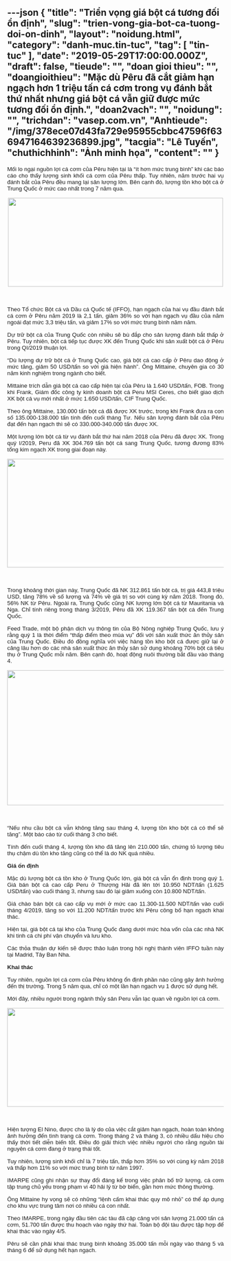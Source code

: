 ---json
{
    "title": "Triển vọng giá bột cá tương đối ổn định",
    "slug": "trien-vong-gia-bot-ca-tuong-doi-on-dinh",
    "layout": "noidung.html",
    "category": "danh-muc.tin-tuc",
    "tag": [
        "tin-tuc"
    ],
    "date": "2019-05-29T17:00:00.000Z",
    "draft": false,
    "tieude": "",
    "doan gioi thieu": "",
    "doangioithieu": "Mặc dù Pêru đã cắt giảm hạn ngạch hơn 1 triệu tấn cá cơm trong vụ đánh bắt thứ nhất nhưng giá bột cá vẫn giữ được mức tương đối ổn định.",
    "doan2vach": "",
    "noidung": "",
    "trichdan": "vasep.com.vn",
    "Anhtieude": "/img/378ece07d43fa729e95955cbbc47596f636947164639236899.jpg",
    "tacgia": "Lê Tuyến",
    "chuthichhinh": "Ảnh minh họa",
    "__content__": ""
}
---
<p style="margin-left:0in; margin-right:0in; text-align:justify"><span style="font-size:13px"><span style="color:#1b1b1b"><span style="font-family:Arial"><span style="background-color:#ffffff"><span style="font-size:10pt">Mối lo ngại nguồn lợi c&aacute; cơm của P&ecirc;ru hiện tại l&agrave; &ldquo;&iacute;t hơn mức trung b&igrave;nh&rdquo; khi c&aacute;c b&aacute;o c&aacute;o cho thấy lượng sinh khối c&aacute; cơm của P&ecirc;ru thấp. Tuy nhi&ecirc;n, năm trước hai vụ đ&aacute;nh bắt của P&ecirc;ru đều mang lại sản lượng lớn. B&ecirc;n cạnh đ&oacute;, lượng tồn kho bột c&aacute; ở Trung Quốc ở mức cao nhất trong 7 năm qua.</span></span></span></span></span></p>

<p style="margin-left:0in; margin-right:0in; text-align:center"><span style="font-size:13px"><span style="color:#1b1b1b"><span style="font-family:Arial"><span style="background-color:#ffffff"><img alt="" src="http://vasep.com.vn/Uploads/image/PublicFile/image/Vinasea/img/peru1.jpg" style="height:206px; width:500px" /></span></span></span></span></p>

<p style="margin-left:0in; margin-right:0in; text-align:justify">&nbsp;</p>

<p style="margin-left:0in; margin-right:0in; text-align:justify"><span style="font-size:13px"><span style="color:#1b1b1b"><span style="font-family:Arial"><span style="background-color:#ffffff"><span style="font-size:10pt">Theo Tổ chức Bột c&aacute; v&agrave; Dầu c&aacute; Quốc tế (IFFO), hạn ngạch của hai vụ đầu đ&aacute;nh bắt c&aacute; cơm ở P&ecirc;ru năm 2019 l&agrave; 2,1 tấn, giảm 36% so với hạn ngạch vụ đầu của năm ngo&aacute;i đạt mức 3,3 triệu tấn, v&agrave; giảm 17% so với mức trung b&igrave;nh năm năm.</span></span></span></span></span></p>

<p style="margin-left:0in; margin-right:0in; text-align:justify"><span style="font-size:13px"><span style="color:#1b1b1b"><span style="font-family:Arial"><span style="background-color:#ffffff"><span style="font-size:10pt">Dự trữ bột c&aacute; của Trung Quốc c&ograve;n nhiều sẽ b&ugrave; đắp cho sản lượng đ&aacute;nh bắt thấp ở P&ecirc;ru. Tuy nhi&ecirc;n, bột c&aacute; tiếp tục được XK đến Trung Quốc khi sản xuất bột c&aacute; ở P&ecirc;ru trong QI/2019 thuận lợi.</span></span></span></span></span></p>

<p style="margin-left:0in; margin-right:0in; text-align:justify"><span style="font-size:13px"><span style="color:#1b1b1b"><span style="font-family:Arial"><span style="background-color:#ffffff"><span style="font-size:10pt">&ldquo;D&ugrave; lượng dự trữ bột c&aacute; ở Trung Quốc cao, gi&aacute; bột c&aacute; cao cấp ở P&ecirc;ru dao động ở mức tăng, giảm 50 USD/tấn so với gi&aacute; hiện h&agrave;nh&rdquo;. &Ocirc;ng Mittaine, chuy&ecirc;n gia c&oacute; 30 năm kinh nghiệm trong ng&agrave;nh cho biết.</span></span></span></span></span></p>

<p style="margin-left:0in; margin-right:0in; text-align:justify"><span style="font-size:13px"><span style="color:#1b1b1b"><span style="font-family:Arial"><span style="background-color:#ffffff"><span style="font-size:10pt">Mittaine tr&iacute;ch dẫn gi&aacute; bột c&aacute; cao cấp hiện tại của P&ecirc;ru l&agrave; 1.640 USD/tấn, FOB. Trong khi Frank, Gi&aacute;m đốc c&ocirc;ng ty kinh doanh bột c&aacute; Peru MSI Ceres, cho biết giao dịch XK bột c&aacute; vụ mới nhất ở mức 1.650 USD/tấn, CIF Trung Quốc.</span></span></span></span></span></p>

<p style="margin-left:0in; margin-right:0in; text-align:justify"><span style="font-size:13px"><span style="color:#1b1b1b"><span style="font-family:Arial"><span style="background-color:#ffffff"><span style="font-size:10pt">Theo &ocirc;ng Mittaine, 130.000 tấn bột c&aacute; đ&atilde; được XK trước, trong khi Frank đưa ra con số 135.000-138.000 tấn t&iacute;nh đến cuối th&aacute;ng Tư. Nếu sản lượng đ&aacute;nh bắt của P&ecirc;ru đạt đến hạn ngạch th&igrave; sẽ c&oacute; 330.000-340.000 tấn được XK.</span></span></span></span></span></p>

<p style="margin-left:0in; margin-right:0in; text-align:justify"><span style="font-size:13px"><span style="color:#1b1b1b"><span style="font-family:Arial"><span style="background-color:#ffffff"><span style="font-size:10pt">Một lượng lớn bột c&aacute; từ vụ đ&aacute;nh bắt thứ hai năm 2018 của P&ecirc;ru đ&atilde; được XK. Trong qu&yacute; I/2019, Peru đ&atilde; XK 304.769 tấn bột c&aacute; sang Trung Quốc, tương đương 83% tổng kim ngạch XK trong giai đoạn n&agrave;y.</span></span></span></span></span></p>

<p style="margin-left:0in; margin-right:0in; text-align:center"><span style="font-size:13px"><span style="color:#1b1b1b"><span style="font-family:Arial"><span style="background-color:#ffffff"><img alt="" src="http://vasep.com.vn/Uploads/image/PublicFile/image/Vinasea/img/peru2.jpg" style="height:252px; width:600px" /></span></span></span></span></p>

<p style="margin-left:0in; margin-right:0in; text-align:justify">&nbsp;</p>

<p style="margin-left:0in; margin-right:0in; text-align:justify"><span style="font-size:13px"><span style="color:#1b1b1b"><span style="font-family:Arial"><span style="background-color:#ffffff"><span style="font-size:10pt">Trong khoảng thời gian n&agrave;y, Trung Quốc đ&atilde; NK 312.861 tấn bột c&aacute;, trị gi&aacute; 443,8 triệu USD, tăng 78% về số lượng v&agrave; 74% về gi&aacute; trị so với c&ugrave;ng kỳ năm 2018. Trong đ&oacute;, 56% NK từ P&ecirc;ru. Ngo&agrave;i ra, Trung Quốc cũng NK lượng lớn bột c&aacute; từ Mauritania v&agrave; Nga. Chỉ t&iacute;nh ri&ecirc;ng trong th&aacute;ng 3/2019, P&ecirc;ru đ&atilde; XK 119.367 tấn bột c&aacute; đến Trung Quốc.</span></span></span></span></span></p>

<p style="margin-left:0in; margin-right:0in; text-align:justify"><span style="font-size:13px"><span style="color:#1b1b1b"><span style="font-family:Arial"><span style="background-color:#ffffff"><span style="font-size:10pt">Feed Trade, một bộ phận dịch vụ th&ocirc;ng tin của Bộ N&ocirc;ng nghiệp Trung Quốc, lưu &yacute; rằng qu&yacute; 1 l&agrave; thời điểm &ldquo;thấp điểm theo m&ugrave;a vụ&rdquo; đối với sản xuất thức ăn thủy sản của Trung Quốc. Điều đ&oacute; đồng nghĩa với việc h&agrave;ng tồn kho bột c&aacute; được giữ lại ở cảng l&acirc;u hơn do c&aacute;c nh&agrave; sản xuất thức ăn thủy sản sử dụng khoảng 70% bột c&aacute; ti&ecirc;u thụ ở Trung Quốc mỗi năm. B&ecirc;n cạnh đ&oacute;, hoạt động nu&ocirc;i thường bắt đầu v&agrave;o th&aacute;ng 4.</span></span></span></span></span></p>

<p style="margin-left:0in; margin-right:0in; text-align:center"><span style="font-size:13px"><span style="color:#1b1b1b"><span style="font-family:Arial"><span style="background-color:#ffffff"><img alt="" src="http://vasep.com.vn/Uploads/image/PublicFile/image/Vinasea/img/peru3.jpg" style="height:313px; width:600px" /></span></span></span></span></p>

<p style="margin-left:0in; margin-right:0in; text-align:justify">&nbsp;</p>

<p style="margin-left:0in; margin-right:0in; text-align:justify"><span style="font-size:13px"><span style="color:#1b1b1b"><span style="font-family:Arial"><span style="background-color:#ffffff"><span style="font-size:10pt">&ldquo;Nếu nhu cầu bột c&aacute; vẫn kh&ocirc;ng tăng sau th&aacute;ng 4, lượng tồn kho bột c&aacute; c&oacute; thể sẽ tăng&rdquo;. Một b&aacute;o c&aacute;o từ cuối th&aacute;ng 3 cho biết.</span></span></span></span></span></p>

<p style="margin-left:0in; margin-right:0in; text-align:justify"><span style="font-size:13px"><span style="color:#1b1b1b"><span style="font-family:Arial"><span style="background-color:#ffffff"><span style="font-size:10pt">T&iacute;nh đến cuối th&aacute;ng 4, lượng tồn kho đ&atilde; tăng l&ecirc;n 210.000 tấn, chứng tỏ lượng ti&ecirc;u thụ chậm d&ugrave; tồn kho tăng cũng c&oacute; thể l&agrave; do NK qu&aacute; nhiều.</span></span></span></span></span></p>

<p style="margin-left:0in; margin-right:0in; text-align:justify"><span style="font-size:13px"><span style="color:#1b1b1b"><span style="font-family:Arial"><span style="background-color:#ffffff"><strong><span style="font-size:10pt">Gi&aacute; ổn định</span></strong></span></span></span></span></p>

<p style="margin-left:0in; margin-right:0in; text-align:justify"><span style="font-size:13px"><span style="color:#1b1b1b"><span style="font-family:Arial"><span style="background-color:#ffffff"><span style="font-size:10pt">Mặc d&ugrave; lượng bột c&aacute; tồn kho ở Trung Quốc lớn, gi&aacute; bột c&aacute; vẫn ổn định trong qu&yacute; 1. Gi&aacute; b&aacute;n bột c&aacute; cao cấp Peru ở Thượng Hải đ&atilde; l&ecirc;n tới 10.950 NDT/tấn (1.625 USD/tấn) v&agrave;o cuối th&aacute;ng 3, nhưng sau đ&oacute; lại giảm xuống c&ograve;n 10.800 NDT/tấn.</span></span></span></span></span></p>

<p style="margin-left:0in; margin-right:0in; text-align:justify"><span style="font-size:13px"><span style="color:#1b1b1b"><span style="font-family:Arial"><span style="background-color:#ffffff"><span style="font-size:10pt">Gi&aacute; ch&agrave;o b&aacute;n bột c&aacute; cao cấp vụ mới ở mức cao 11.300-11.500 NDT/tấn v&agrave;o cuối th&aacute;ng 4/2019, tăng so với 11.200 NDT/tấn trước khi P&ecirc;ru c&ocirc;ng bố hạn ngạch khai th&aacute;c.</span></span></span></span></span></p>

<p style="margin-left:0in; margin-right:0in; text-align:justify"><span style="font-size:13px"><span style="color:#1b1b1b"><span style="font-family:Arial"><span style="background-color:#ffffff"><span style="font-size:10pt">Hiện tại, gi&aacute; bột c&aacute; tại kho của Trung Quốc đang dưới mức h&ograve;a vốn của c&aacute;c nh&agrave; NK khi tinh c&aacute; chi ph&iacute; vận chuyển v&agrave; lưu kho.</span></span></span></span></span></p>

<p style="margin-left:0in; margin-right:0in; text-align:justify"><span style="font-size:13px"><span style="color:#1b1b1b"><span style="font-family:Arial"><span style="background-color:#ffffff"><span style="font-size:10pt">C&aacute;c thỏa thuận dự kiến ​​sẽ được thảo luận trong hội nghị th&agrave;nh vi&ecirc;n IFFO tuần n&agrave;y tại Madrid, T&acirc;y Ban Nha.</span></span></span></span></span></p>

<p style="margin-left:0in; margin-right:0in; text-align:justify"><span style="font-size:13px"><span style="color:#1b1b1b"><span style="font-family:Arial"><span style="background-color:#ffffff"><strong><span style="font-size:10pt">Khai th&aacute;c</span></strong></span></span></span></span></p>

<p style="margin-left:0in; margin-right:0in; text-align:justify"><span style="font-size:13px"><span style="color:#1b1b1b"><span style="font-family:Arial"><span style="background-color:#ffffff"><span style="font-size:10pt">Tuy nhi&ecirc;n, nguồn lợi c&aacute; cơm của P&ecirc;ru kh&ocirc;ng ổn định phần n&agrave;o cũng g&acirc;y ảnh hưởng đến thị trường. Trong 5 năm qua, chỉ c&oacute; một lần hạn ngạch vụ 1 được sử dụng hết.</span></span></span></span></span></p>

<p style="margin-left:0in; margin-right:0in; text-align:justify"><span style="font-size:13px"><span style="color:#1b1b1b"><span style="font-family:Arial"><span style="background-color:#ffffff"><span style="font-size:10pt">Mới đ&acirc;y, nhiều người trong ng&agrave;nh thủy sản Peru vẫn lạc quan về nguồn lợi c&aacute; cơm.</span></span></span></span></span></p>

<p style="margin-left:0in; margin-right:0in; text-align:center"><span style="font-size:13px"><span style="color:#1b1b1b"><span style="font-family:Arial"><span style="background-color:#ffffff"><img alt="" src="http://vasep.com.vn/Uploads/image/PublicFile/image/Vinasea/img/peru4.jpg" style="height:229px; width:600px" /></span></span></span></span></p>

<p style="margin-left:0in; margin-right:0in; text-align:justify">&nbsp;</p>

<p style="margin-left:0in; margin-right:0in; text-align:justify"><span style="font-size:13px"><span style="color:#1b1b1b"><span style="font-family:Arial"><span style="background-color:#ffffff"><span style="font-size:10pt">Hiện tượng El Nino, được cho l&agrave; l&yacute; do của việc cắt giảm hạn ngạch, ho&agrave;n to&agrave;n kh&ocirc;ng ảnh hưởng đến t&igrave;nh trạng c&aacute; cơm. Trong th&aacute;ng 2 v&agrave; th&aacute;ng 3, c&oacute; nhiều dấu hiệu cho thấy thời tiết diễn biến tốt. Điều đ&oacute; giải th&iacute;ch việc nhiều người cho rằng nguồn t&agrave;i nguy&ecirc;n c&aacute; cơm đang ở trạng th&aacute;i tốt.</span></span></span></span></span></p>

<p style="margin-left:0in; margin-right:0in; text-align:justify"><span style="font-size:13px"><span style="color:#1b1b1b"><span style="font-family:Arial"><span style="background-color:#ffffff"><span style="font-size:10pt">Tuy nhi&ecirc;n, lượng sinh khối chỉ l&agrave; 7 triệu tấn, thấp hơn 35% so với c&ugrave;ng kỳ năm 2018 v&agrave; thấp hơn 11% so với mức trung b&igrave;nh từ năm 1997.</span></span></span></span></span></p>

<p style="margin-left:0in; margin-right:0in; text-align:justify"><span style="font-size:13px"><span style="color:#1b1b1b"><span style="font-family:Arial"><span style="background-color:#ffffff"><span style="font-size:10pt">IMARPE cũng ghi nhận sự thay đổi đ&aacute;ng kể trong việc ph&acirc;n bố trữ lượng, c&aacute; cơm tập trung chủ yếu trong phạm vi 40 hải l&yacute; từ bờ biển, gần hơn mức th&ocirc;ng thường.</span></span></span></span></span></p>

<p style="margin-left:0in; margin-right:0in; text-align:justify"><span style="font-size:13px"><span style="color:#1b1b1b"><span style="font-family:Arial"><span style="background-color:#ffffff"><span style="font-size:10pt">&Ocirc;ng Mittaine hy vọng sẽ c&oacute; những &ldquo;lệnh cấm khai th&aacute;c quy m&ocirc; nhỏ&rdquo; c&oacute; thể &aacute;p dụng cho khu vực trung t&acirc;m nơi c&oacute; nhiều c&aacute; con nhất.</span></span></span></span></span></p>

<p style="margin-left:0in; margin-right:0in; text-align:justify"><span style="font-size:13px"><span style="color:#1b1b1b"><span style="font-family:Arial"><span style="background-color:#ffffff"><span style="font-size:10pt">Theo IMARPE, trong ng&agrave;y đầu ti&ecirc;n c&aacute;c t&agrave;u đ&atilde; cập cảng với sản lượng 21.000 tấn c&aacute; cơm, 51.700 tấn được thu hoạch v&agrave;o ng&agrave;y thứ hai. To&agrave;n bộ đội t&agrave;u được tập hợp để khai th&aacute;c v&agrave;o ng&agrave;y 4/5.</span></span></span></span></span></p>

<p style="margin-left:0in; margin-right:0in; text-align:justify"><span style="font-size:13px"><span style="color:#1b1b1b"><span style="font-family:Arial"><span style="background-color:#ffffff"><span style="font-size:10pt">P&ecirc;ru sẽ cần phải khai th&aacute;c trung b&igrave;nh khoảng 35.000 tấn mỗi ng&agrave;y v&agrave;o th&aacute;ng 5 v&agrave; th&aacute;ng 6 để sử dụng hết hạn ngạch.</span></span></span></span></span></p>
